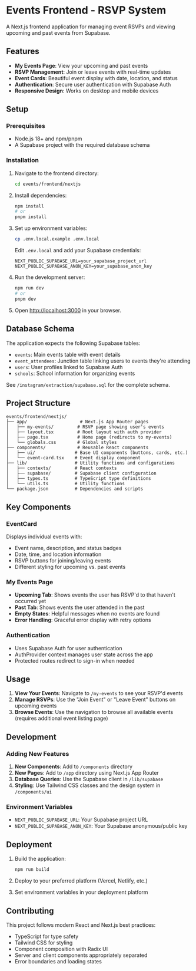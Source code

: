 # Events Frontend - RSVP System

A Next.js frontend application for managing event RSVPs and viewing upcoming and past events from Supabase.

## Features

- **My Events Page**: View your upcoming and past events
- **RSVP Management**: Join or leave events with real-time updates
- **Event Cards**: Beautiful event display with date, location, and status
- **Authentication**: Secure user authentication with Supabase Auth
- **Responsive Design**: Works on desktop and mobile devices

## Setup

### Prerequisites

- Node.js 18+ and npm/pnpm
- A Supabase project with the required database schema

### Installation

1. Navigate to the frontend directory:
   ```bash
   cd events/frontend/nextjs
   ```

2. Install dependencies:
   ```bash
   npm install
   # or
   pnpm install
   ```

3. Set up environment variables:
   ```bash
   cp .env.local.example .env.local
   ```
   
   Edit `.env.local` and add your Supabase credentials:
   ```
   NEXT_PUBLIC_SUPABASE_URL=your_supabase_project_url
   NEXT_PUBLIC_SUPABASE_ANON_KEY=your_supabase_anon_key
   ```

4. Run the development server:
   ```bash
   npm run dev
   # or
   pnpm dev
   ```

5. Open [http://localhost:3000](http://localhost:3000) in your browser.

## Database Schema

The application expects the following Supabase tables:

- `events`: Main events table with event details
- `event_attendees`: Junction table linking users to events they're attending
- `users`: User profiles linked to Supabase Auth
- `schools`: School information for organizing events

See `/instagram/extraction/supabase.sql` for the complete schema.

## Project Structure

```
events/frontend/nextjs/
├── app/                    # Next.js App Router pages
│   ├── my-events/         # RSVP page showing user's events
│   ├── layout.tsx         # Root layout with auth provider
│   ├── page.tsx           # Home page (redirects to my-events)
│   └── globals.css        # Global styles
├── components/            # Reusable React components
│   ├── ui/               # Base UI components (buttons, cards, etc.)
│   └── event-card.tsx    # Event display component
├── lib/                  # Utility functions and configurations
│   ├── contexts/         # React contexts
│   ├── supabase/         # Supabase client configuration
│   ├── types.ts          # TypeScript type definitions
│   └── utils.ts          # Utility functions
└── package.json          # Dependencies and scripts
```

## Key Components

### EventCard
Displays individual events with:
- Event name, description, and status badges
- Date, time, and location information
- RSVP buttons for joining/leaving events
- Different styling for upcoming vs. past events

### My Events Page
- **Upcoming Tab**: Shows events the user has RSVP'd to that haven't occurred yet
- **Past Tab**: Shows events the user attended in the past
- **Empty States**: Helpful messages when no events are found
- **Error Handling**: Graceful error display with retry options

### Authentication
- Uses Supabase Auth for user authentication
- AuthProvider context manages user state across the app
- Protected routes redirect to sign-in when needed

## Usage

1. **View Your Events**: Navigate to `/my-events` to see your RSVP'd events
2. **Manage RSVPs**: Use the "Join Event" or "Leave Event" buttons on upcoming events
3. **Browse Events**: Use the navigation to browse all available events (requires additional event listing page)

## Development

### Adding New Features

1. **New Components**: Add to `/components` directory
2. **New Pages**: Add to `/app` directory using Next.js App Router
3. **Database Queries**: Use the Supabase client in `/lib/supabase`
4. **Styling**: Use Tailwind CSS classes and the design system in `/components/ui`

### Environment Variables

- `NEXT_PUBLIC_SUPABASE_URL`: Your Supabase project URL
- `NEXT_PUBLIC_SUPABASE_ANON_KEY`: Your Supabase anonymous/public key

## Deployment

1. Build the application:
   ```bash
   npm run build
   ```

2. Deploy to your preferred platform (Vercel, Netlify, etc.)

3. Set environment variables in your deployment platform

## Contributing

This project follows modern React and Next.js best practices:
- TypeScript for type safety
- Tailwind CSS for styling
- Component composition with Radix UI
- Server and client components appropriately separated
- Error boundaries and loading states